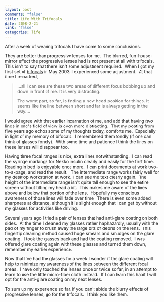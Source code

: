 ```yaml
--- 
layout: post
comments: "false"
title: Life With Trifocals
date: 2008-2-21
link: "false"
categories: life
---
```

After a week of wearing trifocals I have come to some conclusions.

They are better than progressive lenses for me.  The blurred, fun-house-mirror effect the progressive lenses had is not present at all with trifocals.  This isn't to say that there isn't some adjustment required.  When I got my first set of <a href="http://zanshin.net/2003/05/13/blind-as-a-bat/" title="Blind As A Bat">bifocals</a> in May 2003, I experienced some adjustment.  At that time I remarked,
<blockquote>...all I can see are these two areas of different focus bobbing up and down in front of me. It is very distracting.

The worst part, so far, is finding a new head position for things. It seems like the line between short and far is always getting in the way....</blockquote>
I would agree with that earlier incarnation of me, and add that having <em>two</em> lines in one's field of view is even more distracting.  That my posting from five years ago echos some of my thoughts today, comforts me.  Especially in light of my memory of bifocals.  I remembered them fondly (if one can think of glasses fondly).  With some time and patience I think the lines on these lenses will disappear too.

Having three focal ranges is nice, extra lines notwithstanding.  I can read the syringe markings for Nekko insulin clearly and easily for the first time.  Reading in bed is enjoyable once more.  I can print documents at work two-to-a-page, and read the result.   The intermediate range works fairly well for my desktop workstation at work.  I can see the text clearly again.  The height of the intermediate range isn't quite tall enough to see the entire screen without tilting my head a bit.  This makes me aware of the lines above and below that portion of the lens.  Hopefully my conscious awareness of those lines will fade over time.  There is even some added sharpness at distance, although it is slight enough that I can get by without my glasses for activities like driving.

Several years ago I tried a pair of lenses that had anti-glare coating on both sides.  At the time I cleaned my glasses rather haphazardly, usually with the pad of my finger to brush away the large bits of debris on the lens.  This fingertip cleaning method caused huge smears and smudges on the glare coating.  I took the glasses back and had the coating removed.  I was offered glare coating again with these glasses and turned them down, remember my earlier experience.

Now that I've had the glasses for a week I wonder if the glare coating will help to minimize my awareness of the lines between the different focal areas.  I have only touched the lenses once or twice so far, in an attempt to learn to use the little micro-fiber cloth instead.  If I can learn this habit I will opt for the anti-glare coating on my next lenses.

To sum up my experience so far, if you can't abide the blurry effects of progressive lenses, go for the trifocals.  I think you like them.
